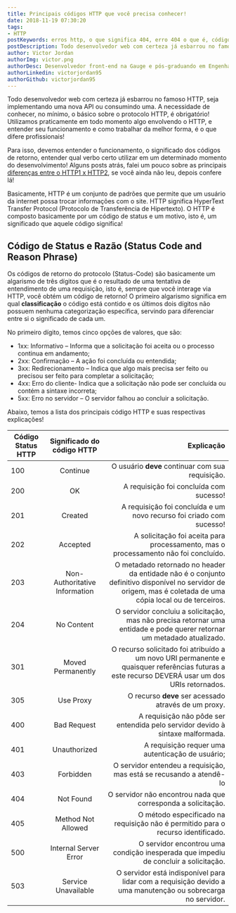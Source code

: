 ```yaml
---
title: Principais códigos HTTP que você precisa conhecer!
date: 2018-11-19 07:30:20
tags:
- HTTP
postKeywords: erros http, o que significa 404, erro 404 o que é, códigos http, categorias codigos http, http codigos, retorno http
postDescription: Todo desenvolvedor web com certeza já esbarrou no famoso HTTP, seja implementando uma nova API ou consumindo uma. A necessidade de conhecer, no mínimo, o básico sobre o protocolo HTTP, é obrigatório! Utilizamos praticamente em todo momento algo envolvendo o HTTP, e entender seu funcionamento e como trabalhar da melhor forma, é o que difere profissionais!
author: Victor Jordan
authorImg: victor.png
authorDesc: Desenvolvedor front-end na Gauge e pós-graduando em Engenharia de Software pela PUC-MG e formado em Banco de Dados pela Fatec, apaixonado por usabilidade, performance e UX!
authorLinkedin: victorjordan95
authorGithub: victorjordan95
---
```


Todo desenvolvedor web com certeza já esbarrou no famoso HTTP, seja implementando uma nova API ou consumindo uma. A necessidade de conhecer, no mínimo, o básico sobre o protocolo HTTP, é obrigatório! Utilizamos praticamente em todo momento algo envolvendo o HTTP, e entender seu funcionamento e como trabalhar da melhor forma, é o que difere profissionais!

Para isso, devemos entender o funcionamento, o significado dos códigos de retorno, entender qual verbo certo utilizar em um determinado momento do desenvolvimento! Alguns posts atrás, falei um pouco sobre as principais [diferenças entre o HTTP1 x HTTP2](https://backefront.com.br/diferencas-http2/), se você ainda não leu, depois confere lá! 

<!-- more -->

Basicamente, HTTP é um conjunto de padrões que permite que um usuário da internet possa trocar informações com o site. HTTP significa HyperText Transfer Protocol (Protocolo de Transferência de Hipertexto). O HTTP é composto basicamente por um código de status e um motivo, isto é, um significado que aquele código significa!

## Código de Status e Razão (Status Code and Reason Phrase)

Os códigos de retorno do protocolo (Status-Code) são basicamente um algarismo de três dígitos que é o resultado de uma tentativa de entendimento de uma requisição, isto é, sempre que você interage via HTTP, você obtém um código de retorno! O primeiro algarismo significa em qual **classificação** o código está contido e os últimos dois dígitos não possuem nenhuma categorização específica, servindo para diferenciar entre si o significado de cada um. 

No primeiro dígito, temos cinco opções de valores, que são:

- 1xx: Informativo – Informa que a solicitação foi aceita ou o processo continua em andamento;
- 2xx: Confirmação – A ação foi concluída ou entendida;
- 3xx: Redirecionamento – Indica que algo mais precisa ser feito ou precisou ser feito para completar a solicitação;
- 4xx: Erro do cliente- Indica que a solicitação não pode ser concluída ou contém a sintaxe incorreta;
- 5xx: Erro no servidor – O servidor falhou ao concluir a solicitação.

Abaixo, temos a lista dos principais código HTTP e suas respectivas explicações!

| Código Status HTTP | Significado do código HTTP | Explicação |
|----------|:-------------:|------:|
| 100 |  Continue | O usuário **deve** continuar com sua requisição.
| 200 | OK | A requisição foi concluída com sucesso!
| 201 | Created | A requisição foi concluída e um novo recurso foi criado com sucesso!
| 202 | Accepted | A solicitação foi aceita para processamento, mas o processamento não foi concluído.
| 203 | Non-Authoritative Information | O metadado retornado no header da entidade não é o conjunto definitivo disponível no servidor de origem, mas é coletada de uma cópia local ou de terceiros.
| 204 | No Content | O servidor concluiu a solicitação, mas não precisa retornar uma entidade e pode querer retornar um metadado atualizado.
| 301 | Moved Permanently | O recurso solicitado foi atribuído a um novo URI permanente e quaisquer referências futuras a este recurso DEVERÁ usar um dos URIs retornados.
| 305 | Use Proxy | O recurso **deve** ser acessado através de um proxy.
| 400 | Bad Request | A requisição não pôde ser entendida pelo servidor devido à sintaxe malformada.
| 401 | Unauthorized | A requisição requer uma autenticação de usuário;
| 403 | Forbidden | O servidor entendeu a requisição, mas está se recusando a atendê-lo
| 404 | Not Found | O servidor não encontrou nada que corresponda a solicitação.
| 405 | Method Not Allowed | O método especificado na requisição não é permitido para o recurso identificado.
| 500 | Internal Server Error | O servidor encontrou uma condição inesperada que impediu de concluir a solicitação.
| 503 | Service Unavailable | O servidor está indisponível para lidar com a requisição devido a uma manutenção ou sobrecarga no servidor.
